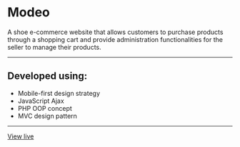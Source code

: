 # Modeo
A shoe e-commerce website that allows customers to purchase products through a shopping cart and provide administration functionalities for the seller to manage their products.

---

## Developed using: 
- Mobile-first design strategy
- JavaScript Ajax
- PHP OOP concept
- MVC design pattern

---
 
[View live](https://modeo.000webhostapp.com/)
